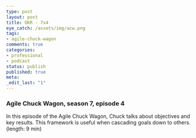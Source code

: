 ```yaml
---
type: post
layout: post
title: OKR - 7x4
eye_catch: /assets/img/acw.png
tags:
- agile-chuck-wagon
comments: true
categories:
- professional
- podcast
status: publish
published: true
meta:
_edit_last: "1"
---
```


### Agile Chuck Wagon, season 7, episode 4

In this episode of the Agile Chuck Wagon, Chuck talks about objectives and key results. This framework is useful when cascading goals down to others. (length: 9 min)
